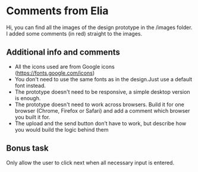 # Comments from Elia

Hi, you can find all the images of the design prototype in the /images folder. I added some comments (in red) straight to the images.

## Additional info and comments

* All the icons used are from Google icons (https://fonts.google.com/icons)
* You don't need to use the same fonts as in the design.Just use a default font instead.
* The prototype doesn't need to be responsive, a simple desktop version is enough. 
* The prototype doesn't need to work across browsers. Build it for one browser (Chrome, Firefox or Safari) and add a comment which browser you built it for.
* The upload and the send button don’t have to work, but describe how you would build the logic behind them


## Bonus task
Only allow the user to click next when all necessary input is entered.